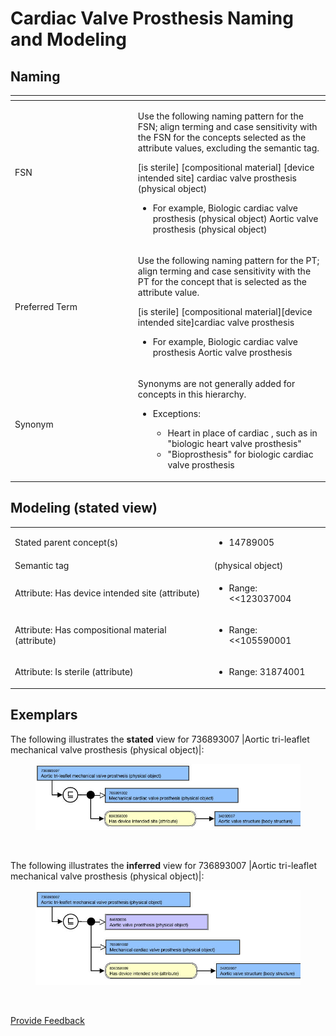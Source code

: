 # Cardiac Valve Prosthesis Naming and Modeling

## Naming

<table><thead><tr><th width="182.86279296875"></th><th></th></tr></thead><tbody><tr><td>FSN</td><td><p>Use the following naming pattern for the FSN; align terming and case sensitivity with the FSN for the concepts selected as the attribute values, excluding the semantic tag. </p><p></p><p>[is sterile] [compositional material] [device intended site] cardiac valve prosthesis (physical object) </p><p></p><ul><li>For example, Biologic cardiac valve prosthesis (physical object) Aortic valve prosthesis (physical object)</li></ul></td></tr><tr><td>Preferred Term</td><td><p>Use the following naming pattern for the PT; align terming and case sensitivity with the PT for the concept that is selected as the attribute value. </p><p></p><p>[is sterile] [compositional material][device intended site]cardiac valve prosthesis </p><p></p><ul><li>For example, Biologic cardiac valve prosthesis Aortic valve prosthesis</li></ul></td></tr><tr><td>Synonym</td><td><p>Synonyms are not generally added for concepts in this hierarchy.</p><ul><li><p>Exceptions: </p><ul><li>Heart in place of cardiac , such as in "biologic heart valve prosthesis" </li><li>"Bioprosthesis" for biologic cardiac valve prosthesis</li></ul></li></ul></td></tr></tbody></table>

## Modeling (stated view)

|                                                   |                                                                                                                                                                                                                                                                                                                                                  |
| ------------------------------------------------- | ------------------------------------------------------------------------------------------------------------------------------------------------------------------------------------------------------------------------------------------------------------------------------------------------------------------------------------------------ |
| Stated parent concept(s)                          | <ul><li>14789005 |Prosthetic implant (physical object)| </li><li>303619008 |Cardiac implant (physical object)| </li><li>705991002 |Mechanical heart valve prosthesis (physical object)|, if applicable </li><li>258166002 |Custom made implant (physical object)|, if applicable</li></ul>                                                       |
| Semantic tag                                      | (physical object)                                                                                                                                                                                                                                                                                                                                |
| Attribute: Has device intended site (attribute)   | <ul><li><p>Range: &#x3C;&#x3C;123037004 |Body structure (body structure)| </p><ul><li>NOTE: While the MRCM allowed range includes the top-level concept, 123037004 |Body structure (body structure)|, only the descendants should be used in modeling cardiac valve prosthesis concepts. </li></ul></li></ul><ul><li>Cardinality: 0..1</li></ul> |
| Attribute: Has compositional material (attribute) | <ul><li><p>Range: &#x3C;&#x3C;105590001 |Substance (substance)| </p><ul><li>NOTE: While the MRCM allowed range includes the top-level concept, 105590001 |Substance (substance)|, only the descendants should be used in modeling cardiac valve prosthesis concepts. </li></ul></li></ul><ul><li>Cardinality: 0..*</li></ul>                     |
| Attribute: Is sterile (attribute)                 | <ul><li>Range: 31874001 |True (qualifier value)| OR 64100000 |False (qualifier value)</li><li>Cardinality: 0..1</li></ul>                                                                                                                                                                                                                        |

## Exemplars

The following illustrates the **stated** view for 736893007 |Aortic tri-leaflet mechanical valve prosthesis (physical object)|:

<figure><img src="../../../../../.gitbook/assets/image (1).png" alt=""><figcaption></figcaption></figure>

<figure><img src="../../../../../authoring/physical-object/images/174691277.png" alt=""><figcaption></figcaption></figure>

The following illustrates the **inferred** view for 736893007 |Aortic tri-leaflet mechanical valve prosthesis (physical object)|:

<figure><img src="../../../../../.gitbook/assets/image (178).png" alt=""><figcaption></figcaption></figure>

<figure><img src="../../../../../authoring/physical-object/images/174691278.png" alt=""><figcaption></figcaption></figure>

<a href="https://docs.google.com/forms/d/e/1FAIpQLScTmbZIf0UEQwYDkY27EEWBkaiYkHSbR0_9DmFrMLXoQLyL7Q/viewform?usp=pp_url&#x26;entry.1767247133=SCT+Editorial+Guide&#x26;entry.670899847=Cardiac%20Valve%20Prosthesis%20Naming%20and%20Modeling" class="button primary">Provide Feedback</a>
